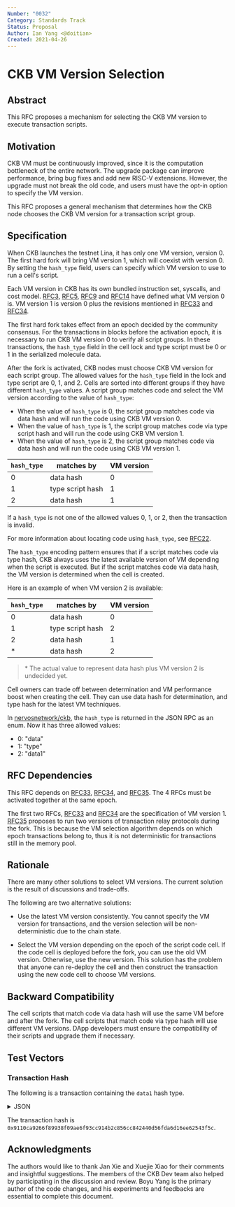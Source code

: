 ```yaml
---
Number: "0032"
Category: Standards Track
Status: Proposal
Author: Ian Yang <@doitian>
Created: 2021-04-26
---
```


# CKB VM Version Selection

## Abstract

This RFC proposes a mechanism for selecting the CKB VM version to execute transaction scripts.

## Motivation

CKB VM must be continuously improved, since it is the computation bottleneck of the entire network. The upgrade package can improve performance, bring bug fixes and add new RISC-V extensions. However, the upgrade must not break the old code, and users must have the opt-in option to specify the VM version.

This RFC proposes a general mechanism that determines how the CKB node chooses the CKB VM version for a transaction script group.

## Specification

When CKB launches the testnet Lina, it has only one VM version, version 0. The first hard fork will bring VM version 1, which will coexist with version 0. By setting the `hash_type` field, users can specify which VM version to use to run a cell's script.

Each VM version in CKB has its own bundled instruction set, syscalls, and cost model. [RFC3], [RFC5], [RFC9] and [RFC14] have defined what VM version 0 is. VM version 1 is version 0 plus the revisions mentioned in [RFC33] and [RFC34].

[RFC3]: ../0003-ckb-vm/0003-ckb-vm.md
[RFC5]: ../0005-priviledged-mode/0005-priviledged-mode.md
[RFC9]: ../0009-vm-syscalls/0009-vm-syscalls.md
[RFC14]: ../0014-vm-cycle-limits/0014-vm-cycle-limits.md
[RFC33]: ../0033-ckb-vm-version-1/0033-ckb-vm-version-1.md
[RFC34]: ../0034-vm-syscalls-2/0034-vm-syscalls-2.md

The first hard fork takes effect from an epoch decided by the community consensus. For the transactions in blocks before the activation epoch, it is necessary to run CKB VM version 0 to verify all script groups. In these transactions, the `hash_type` field in the cell lock and type script must be 0 or 1 in the serialized molecule data.

After the fork is activated, CKB nodes must choose CKB VM version for each script group. The allowed values for the `hash_type` field in the lock and type script are 0, 1, and 2. Cells are sorted into different groups if they have different `hash_type` values. A script group matches code and select the VM version according to the value of `hash_type`:

* When the value of `hash_type` is 0, the script group matches code via data hash and will run the code using CKB VM version 0.
* When the value of `hash_type` is 1, the script group matches code via type script hash and will run the code using CKB VM version 1.
* When the value of `hash_type` is 2, the script group matches code via data hash and will run the code using CKB VM version 1.

| `hash_type` | matches by       | VM version |
| ----------- | ---------------- | ---------- |
| 0           | data hash        | 0          |
| 1           | type script hash | 1          |
| 2           | data hash        | 1          |

If a `hash_type` is not one of the allowed values 0, 1, or 2, then the transaction is invalid.

For more information about locating code using `hash_type`, see [RFC22].

[RFC22]: ../0022-transaction-structure/0022-transaction-structure.md

The `hash_type` encoding pattern ensures that if a script matches code via type hash, CKB always uses the latest available version of VM depending when the script is executed. But if the script matches code via data hash, the VM version is determined when the cell is created.

Here is an example of when VM version 2 is available:

| `hash_type` | matches by       | VM version |
| ----------- | ---------------- | ---------- |
| 0           | data hash        | 0          |
| 1           | type script hash | 2          |
| 2           | data hash        | 1          |
| \*          | data hash        | 2          |

> \* The actual value to represent data hash plus VM version 2 is undecided yet.

Cell owners can trade off between determination and VM performance boost when creating the cell. They can use data hash for determination, and type hash for the latest VM techniques.

In [nervosnetwork/ckb](https://github.com/nervosnetwork/ckb), the `hash_type` is returned in the JSON RPC as an enum. Now it has three allowed values:

* 0: "data"
* 1: "type"
* 2: "data1"

## RFC Dependencies

This RFC depends on [RFC33], [RFC34], and [RFC35]. The 4 RFCs must be activated together at the same epoch.

[RFC35]: ../0035-ckb2021-p2p-protocol-upgrade/0035-ckb2021-p2p-protocol-upgrade.md

The first two RFCs, [RFC33] and [RFC34] are the specification of VM version 1. [RFC35] proposes to run two versions of transaction relay protocols during the fork. This is because the VM selection algorithm depends on which epoch transactions belong to, thus it is not deterministic for transactions still in the memory pool.

## Rationale

There are many other solutions to select VM versions. The current solution is the result of discussions and trade-offs.

The following are two alternative solutions:

- Use the latest VM version consistently. You cannot specify the VM version for transactions, and the version selection will be non-deterministic due to the chain state.

* Select the VM version depending on the epoch of the script code cell. If the code cell is deployed before the fork, you can use the old VM version. Otherwise, use the new version. This solution has the problem that anyone can re-deploy the cell and then construct the transaction using the new code cell to choose VM versions.

## Backward Compatibility

The cell scripts that match code via data hash will use the same VM before and after the fork. The cell scripts that match code via type hash will use different VM versions. DApp developers must ensure the compatibility of their scripts and upgrade them if necessary.

## Test Vectors

### Transaction Hash

The following is a transaction containing the `data1` hash type.

<details><summary>JSON</summary>

```json
{
    "version": "0x0",
    "cell_deps": [
    {
        "out_point": {
        "tx_hash": "0xace5ea83c478bb866edf122ff862085789158f5cbff155b7bb5f13058555b708",
        "index": "0x0"
        },
        "dep_type": "dep_group"
    }
    ],
    "header_deps": [],
    "inputs": [
    {
        "since": "0x0",
        "previous_output": {
        "tx_hash": "0xa563884b3686078ec7e7677a5f86449b15cf2693f3c1241766c6996f206cc541",
        "index": "0x7"
        }
    }
    ],
    "outputs": [
    {
        "capacity": "0x2540be400",
        "lock": {
        "code_hash": "0x709f3fda12f561cfacf92273c57a98fede188a3f1a59b1f888d113f9cce08649",
        "hash_type": "data",
        "args": "0xc8328aabcd9b9e8e64fbc566c4385c3bdeb219d7"
        },
        "type": null
    },
    {
        "capacity": "0x2540be400",
        "lock": {
        "code_hash": "0x9bd7e06f3ecf4be0f2fcd2188b23f1b9fcc88e5d4b65a8637b17723bbda3cce8",
        "hash_type": "type",
        "args": "0xc8328aabcd9b9e8e64fbc566c4385c3bdeb219d7"
        },
        "type": null
    },
    {
        "capacity": "0x2540be400",
        "lock": {
        "code_hash": "0x709f3fda12f561cfacf92273c57a98fede188a3f1a59b1f888d113f9cce08649",
        "hash_type": "data1",
        "args": "0xc8328aabcd9b9e8e64fbc566c4385c3bdeb219d7"
        },
        "type": null
    }
    ],
    "outputs_data": [
    "0x",
    "0x",
    "0x"
    ],
    "witnesses": [
    "0x550000001000000055000000550000004100000070b823564f7d1f814cc135ddd56fd8e8931b3a7040eaf1fb828adae29736a3cb0bc7f65021135b293d10a22da61fcc64f7cb660bf2c3276ad63630dad0b6099001"
    ]
}
```

</details>

The transaction hash is `0x9110ca9266f89938f09ae6f93cc914b2c856cc842440d56fda6d16ee62543f5c`.

## Acknowledgments

The authors would like to thank Jan Xie and Xuejie Xiao for their comments and insightful suggestions. The members of the CKB Dev team also helped by participating in the discussion and review. Boyu Yang is the primary author of the code changes, and his experiments and feedbacks are essential to complete this document.
